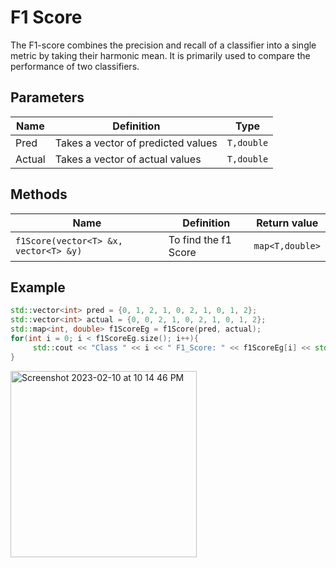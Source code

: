 # F1 Score

The F1-score combines the precision and recall of a classifier into a single metric by taking their harmonic mean. It is primarily used to compare the performance of two classifiers.


## Parameters

| Name          | Definition                                                                                  | Type            |
| ------------- | ------------------------------------------------------------------------------------------- | ----------------|
| Pred          | Takes a vector of predicted values                                                          | `T,double`    |
| Actual        | Takes a vector of actual values                                                             | `T,double`    |


## Methods

| Name                                           | Definition                                            | Return value      |
| -----------------------------------------------| ----------------------------------------------------- | ----------------- |
| `f1Score(vector<T> &x, vector<T> &y)`          | To find the f1 Score                                 |  `map<T,double>`  |

## Example

```cpp
std::vector<int> pred = {0, 1, 2, 1, 0, 2, 1, 0, 1, 2};
std::vector<int> actual = {0, 0, 2, 1, 0, 2, 1, 0, 1, 2};
std::map<int, double> f1ScoreEg = f1Score(pred, actual);
for(int i = 0; i < f1ScoreEg.size(); i++){
     std::cout << "Class " << i << " F1_Score: " << f1ScoreEg[i] << std::endl;
}

```
<img width="298" alt="Screenshot 2023-02-10 at 10 14 46 PM" src="https://user-images.githubusercontent.com/89138051/218148120-b64a25b8-8daa-49cc-a1f3-2bfe316622af.png">
